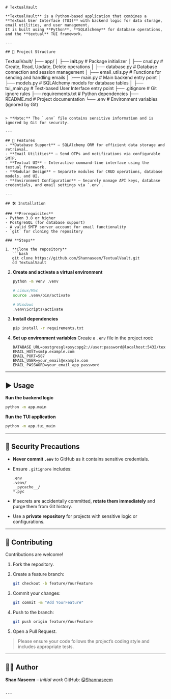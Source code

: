 ```
# TextualVault

**TextualVault** is a Python-based application that combines a **Textual User Interface (TUI)** with backend logic for data storage, email utilities, and user management.
It is built using **Python**, **SQLAlchemy** for database operations, and the **textual** TUI framework.

---

## 📂 Project Structure
```

TextualVault/
├── app/
│ ├── **init**.py # Package initializer
│ ├── crud.py # Create, Read, Update, Delete operations
│ ├── database.py # Database connection and session management
│ ├── email_utils.py # Functions for sending and handling emails
│ ├── main.py # Main backend entry point
│ ├── models.py # SQLAlchemy models for database tables
│ ├── tui_main.py # Text-based User Interface entry point
├── .gitignore # Git ignore rules
├── requirements.txt # Python dependencies
├── README.md # Project documentation
└── .env # Environment variables (ignored by Git)

````

> **Note:** The `.env` file contains sensitive information and is ignored by Git for security.

---

## 🚀 Features
- **Database Support** – SQLAlchemy ORM for efficient data storage and retrieval.
- **Email Utilities** – Send OTPs and notifications via configurable SMTP.
- **Textual UI** – Interactive command-line interface using the textual framework.
- **Modular Design** – Separate modules for CRUD operations, database models, and UI.
- **Environment Configuration** – Securely manage API keys, database credentials, and email settings via `.env`.

---

## 🛠 Installation

### **Prerequisites**
- Python 3.8 or higher
- PostgreSQL (for database support)
- A valid SMTP server account for email functionality
- `git` for cloning the repository

### **Steps**

1. **Clone the repository**
   ```bash
   git clone https://github.com/Shannaseem/TextualVault.git
   cd TextualVault
````

2. **Create and activate a virtual environment**

   ```bash
   python -m venv .venv

   # Linux/Mac
   source .venv/bin/activate

   # Windows
   .venv\Scripts\activate
   ```

3. **Install dependencies**

   ```bash
   pip install -r requirements.txt
   ```

4. **Set up environment variables**
   Create a `.env` file in the project root:

   ```env
   DATABASE_URL=postgresql+psycopg2://user:password@localhost:5432/textualvault
   EMAIL_HOST=smtp.example.com
   EMAIL_PORT=587
   EMAIL_USER=your_email@example.com
   EMAIL_PASSWORD=your_email_app_password
   ```

---

## ▶ Usage

**Run the backend logic**

```bash
python -m app.main
```

**Run the TUI application**

```bash
python -m app.tui_main
```

---

## 🔐 Security Precautions

- **Never commit `.env`** to GitHub as it contains sensitive credentials.
- Ensure `.gitignore` includes:

  ```
  .env
  .venv/
  __pycache__/
  *.pyc
  ```

- If secrets are accidentally committed, **rotate them immediately** and purge them from Git history.
- Use a **private repository** for projects with sensitive logic or configurations.

---

## 🤝 Contributing

Contributions are welcome!

1. Fork the repository.
2. Create a feature branch:

   ```bash
   git checkout -b feature/YourFeature
   ```

3. Commit your changes:

   ```bash
   git commit -m "Add YourFeature"
   ```

4. Push to the branch:

   ```bash
   git push origin feature/YourFeature
   ```

5. Open a Pull Request.

> Please ensure your code follows the project’s coding style and includes appropriate tests.

---

## 👨‍💻 Author

**Shan Naseem** – _Initial work_
GitHub: [@Shannaseem](https://github.com/Shannaseem)

```

---

```
